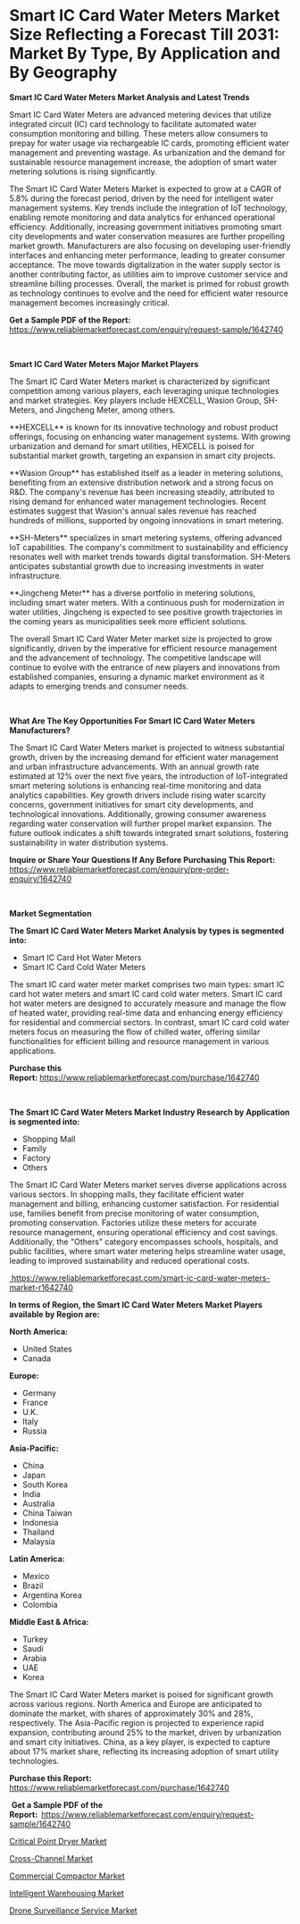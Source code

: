 <p><h1>Smart IC Card Water Meters Market Size Reflecting a Forecast Till 2031: Market By Type, By Application and By Geography</h1></p><p><strong>Smart IC Card Water Meters Market Analysis and Latest Trends</strong></p>
<p><p>Smart IC Card Water Meters are advanced metering devices that utilize integrated circuit (IC) card technology to facilitate automated water consumption monitoring and billing. These meters allow consumers to prepay for water usage via rechargeable IC cards, promoting efficient water management and preventing wastage. As urbanization and the demand for sustainable resource management increase, the adoption of smart water metering solutions is rising significantly.</p><p>The Smart IC Card Water Meters Market is expected to grow at a CAGR of 5.8% during the forecast period, driven by the need for intelligent water management systems. Key trends include the integration of IoT technology, enabling remote monitoring and data analytics for enhanced operational efficiency. Additionally, increasing government initiatives promoting smart city developments and water conservation measures are further propelling market growth. Manufacturers are also focusing on developing user-friendly interfaces and enhancing meter performance, leading to greater consumer acceptance. The move towards digitalization in the water supply sector is another contributing factor, as utilities aim to improve customer service and streamline billing processes. Overall, the market is primed for robust growth as technology continues to evolve and the need for efficient water resource management becomes increasingly critical.</p></p>
<p><strong>Get a Sample PDF of the Report:&nbsp;</strong> <a href="https://www.reliablemarketforecast.com/enquiry/request-sample/1642740?utm_campaign=1130&utm_medium=2&utm_source=Github&utm_content=ia&utm_term=23102024&utm_id=smart-ic-card-water-meters">https://www.reliablemarketforecast.com/enquiry/request-sample/1642740</a></p>
<p>&nbsp;</p>
<p><strong>Smart IC Card Water Meters Major Market Players</strong></p>
<p><p>The Smart IC Card Water Meters market is characterized by significant competition among various players, each leveraging unique technologies and market strategies. Key players include HEXCELL, Wasion Group, SH-Meters, and Jingcheng Meter, among others. </p><p>**HEXCELL** is known for its innovative technology and robust product offerings, focusing on enhancing water management systems. With growing urbanization and demand for smart utilities, HEXCELL is poised for substantial market growth, targeting an expansion in smart city projects.</p><p>**Wasion Group** has established itself as a leader in metering solutions, benefiting from an extensive distribution network and a strong focus on R&D. The company's revenue has been increasing steadily, attributed to rising demand for enhanced water management technologies. Recent estimates suggest that Wasion's annual sales revenue has reached hundreds of millions, supported by ongoing innovations in smart metering.</p><p>**SH-Meters** specializes in smart metering systems, offering advanced IoT capabilities. The company's commitment to sustainability and efficiency resonates well with market trends towards digital transformation. SH-Meters anticipates substantial growth due to increasing investments in water infrastructure.</p><p>**Jingcheng Meter** has a diverse portfolio in metering solutions, including smart water meters. With a continuous push for modernization in water utilities, Jingcheng is expected to see positive growth trajectories in the coming years as municipalities seek more efficient solutions.</p><p>The overall Smart IC Card Water Meter market size is projected to grow significantly, driven by the imperative for efficient resource management and the advancement of technology. The competitive landscape will continue to evolve with the entrance of new players and innovations from established companies, ensuring a dynamic market environment as it adapts to emerging trends and consumer needs.</p></p>
<p>&nbsp;</p>
<p><strong>What Are The Key Opportunities For Smart IC Card Water Meters Manufacturers?</strong></p>
<p><p>The Smart IC Card Water Meters market is projected to witness substantial growth, driven by the increasing demand for efficient water management and urban infrastructure advancements. With an annual growth rate estimated at 12% over the next five years, the introduction of IoT-integrated smart metering solutions is enhancing real-time monitoring and data analytics capabilities. Key growth drivers include rising water scarcity concerns, government initiatives for smart city developments, and technological innovations. Additionally, growing consumer awareness regarding water conservation will further propel market expansion. The future outlook indicates a shift towards integrated smart solutions, fostering sustainability in water distribution systems.</p></p>
<p><strong>Inquire or Share Your Questions If Any Before Purchasing This Report:</strong> <a href="https://www.reliablemarketforecast.com/enquiry/pre-order-enquiry/1642740?utm_campaign=1130&utm_medium=2&utm_source=Github&utm_content=ia&utm_term=23102024&utm_id=smart-ic-card-water-meters">https://www.reliablemarketforecast.com/enquiry/pre-order-enquiry/1642740</a></p>
<p>&nbsp;</p>
<p><strong>Market Segmentation</strong></p>
<p><strong>The Smart IC Card Water Meters Market Analysis by types is segmented into:</strong></p>
<p><ul><li>Smart IC Card Hot Water Meters</li><li>Smart IC Card Cold Water Meters</li></ul></p>
<p><p>The smart IC card water meter market comprises two main types: smart IC card hot water meters and smart IC card cold water meters. Smart IC card hot water meters are designed to accurately measure and manage the flow of heated water, providing real-time data and enhancing energy efficiency for residential and commercial sectors. In contrast, smart IC card cold water meters focus on measuring the flow of chilled water, offering similar functionalities for efficient billing and resource management in various applications.</p></p>
<p><strong>Purchase this Report:&nbsp;</strong><a href="https://www.reliablemarketforecast.com/purchase/1642740?utm_campaign=1130&utm_medium=2&utm_source=Github&utm_content=ia&utm_term=23102024&utm_id=smart-ic-card-water-meters">https://www.reliablemarketforecast.com/purchase/1642740</a></p>
<p>&nbsp;</p>
<p><strong>The Smart IC Card Water Meters Market Industry Research by Application is segmented into:</strong></p>
<p><ul><li>Shopping Mall</li><li>Family</li><li>Factory</li><li>Others</li></ul></p>
<p><p>The Smart IC Card Water Meters market serves diverse applications across various sectors. In shopping malls, they facilitate efficient water management and billing, enhancing customer satisfaction. For residential use, families benefit from precise monitoring of water consumption, promoting conservation. Factories utilize these meters for accurate resource management, ensuring operational efficiency and cost savings. Additionally, the "Others" category encompasses schools, hospitals, and public facilities, where smart water metering helps streamline water usage, leading to improved sustainability and reduced operational costs.</p></p>
<p><a href="https://www.reliablemarketforecast.com/smart-ic-card-water-meters-market-r1642740?utm_campaign=1130&utm_medium=2&utm_source=Github&utm_content=ia&utm_term=23102024&utm_id=smart-ic-card-water-meters">&nbsp;https://www.reliablemarketforecast.com/smart-ic-card-water-meters-market-r1642740</a></p>
<p><strong>In terms of Region, the Smart IC Card Water Meters Market Players available by Region are:</strong></p>
<p>
    <p> <strong> North America: </strong>
        <ul>
            <li>United States</li>
            <li>Canada</li>
        </ul>
        </p> 
    <p> <strong> Europe: </strong>
        <ul>
            <li>Germany</li>
            <li>France</li>
            <li>U.K.</li>
            <li>Italy</li>
            <li>Russia</li>
        </ul>
        </p> 
    <p> <strong> Asia-Pacific: </strong>
        <ul>
            <li>China</li>
            <li>Japan</li>
            <li>South Korea</li>
            <li>India</li>
            <li>Australia</li>
            <li>China Taiwan</li>
            <li>Indonesia</li>
            <li>Thailand</li>
            <li>Malaysia</li>
        </ul>
        </p> 
    <p> <strong> Latin America: </strong>
        <ul>
            <li>Mexico</li>
            <li>Brazil</li>
            <li>Argentina Korea</li>
            <li>Colombia</li>
        </ul>
        </p> 
    <p> <strong> Middle East & Africa: </strong>
        <ul>
            <li>Turkey</li>
            <li>Saudi</li>
            <li>Arabia</li>
            <li>UAE</li>
            <li>Korea</li>
        </ul>
    </p>
    </p>
<p><p>The Smart IC Card Water Meters market is poised for significant growth across various regions. North America and Europe are anticipated to dominate the market, with shares of approximately 30% and 28%, respectively. The Asia-Pacific region is projected to experience rapid expansion, contributing around 25% to the market, driven by urbanization and smart city initiatives. China, as a key player, is expected to capture about 17% market share, reflecting its increasing adoption of smart utility technologies.</p></p>
<p><strong>Purchase this Report: </strong><a href="https://www.reliablemarketforecast.com/purchase/1642740?utm_campaign=1130&utm_medium=2&utm_source=Github&utm_content=ia&utm_term=23102024&utm_id=smart-ic-card-water-meters">https://www.reliablemarketforecast.com/purchase/1642740</a></p>
<p>&nbsp;<strong>Get a Sample PDF of the Report:&nbsp;&nbsp;</strong><a href="https://www.reliablemarketforecast.com/enquiry/request-sample/1642740?utm_campaign=1130&utm_medium=2&utm_source=Github&utm_content=ia&utm_term=23102024&utm_id=smart-ic-card-water-meters">https://www.reliablemarketforecast.com/enquiry/request-sample/1642740</a></p>
<p><strong></strong></p>
<p><p><a href="https://issuu.com/reportprime-2/docs/critical-point-dryer-market-size-20_45cac66dfcd7b9?utm_campaign=1130&utm_medium=2&utm_source=Github&utm_content=ia&utm_term=23102024&utm_id=smart-ic-card-water-meters">Critical Point Dryer Market</a></p><p><a href="https://github.com/habinadmshaulz/Market-Research-Report-List-1/blob/main/cross-channel-market.md?utm_campaign=1130&utm_medium=2&utm_source=Github&utm_content=ia&utm_term=23102024&utm_id=smart-ic-card-water-meters">Cross-Channel Market</a></p><p><a href="https://issuu.com/reportprime-2/docs/commercial-compactor-market-size-20_4fd9fe4d104ce1?utm_campaign=1130&utm_medium=2&utm_source=Github&utm_content=ia&utm_term=23102024&utm_id=smart-ic-card-water-meters">Commercial Compactor Market</a></p><p><a href="https://www.linkedin.com/pulse/strategic-market-insights-navigating-global-intelligent-warehousing-sbiye?utm_campaign=1130&utm_medium=2&utm_source=Github&utm_content=ia&utm_term=23102024&utm_id=smart-ic-card-water-meters">Intelligent Warehousing Market</a></p><p><a href="https://www.linkedin.com/pulse/drone-surveillance-service-market-global-regional-analysis-6223e?utm_campaign=1130&utm_medium=2&utm_source=Github&utm_content=ia&utm_term=23102024&utm_id=smart-ic-card-water-meters">Drone Surveillance Service Market</a></p></p>